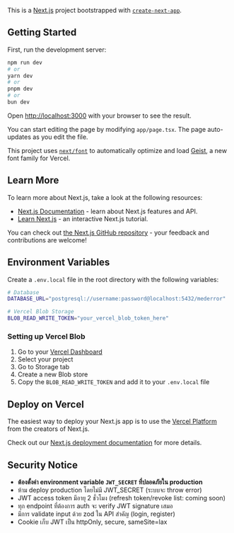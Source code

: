 This is a [Next.js](https://nextjs.org) project bootstrapped with [`create-next-app`](https://nextjs.org/docs/app/api-reference/cli/create-next-app).

## Getting Started

First, run the development server:

```bash
npm run dev
# or
yarn dev
# or
pnpm dev
# or
bun dev
```

Open [http://localhost:3000](http://localhost:3000) with your browser to see the result.

You can start editing the page by modifying `app/page.tsx`. The page auto-updates as you edit the file.

This project uses [`next/font`](https://nextjs.org/docs/app/building-your-application/optimizing/fonts) to automatically optimize and load [Geist](https://vercel.com/font), a new font family for Vercel.

## Learn More

To learn more about Next.js, take a look at the following resources:

- [Next.js Documentation](https://nextjs.org/docs) - learn about Next.js features and API.
- [Learn Next.js](https://nextjs.org/learn) - an interactive Next.js tutorial.

You can check out [the Next.js GitHub repository](https://github.com/vercel/next.js) - your feedback and contributions are welcome!

## Environment Variables

Create a `.env.local` file in the root directory with the following variables:

```bash
# Database
DATABASE_URL="postgresql://username:password@localhost:5432/mederror"

# Vercel Blob Storage
BLOB_READ_WRITE_TOKEN="your_vercel_blob_token_here"
```

### Setting up Vercel Blob

1. Go to your [Vercel Dashboard](https://vercel.com/dashboard)
2. Select your project
3. Go to Storage tab
4. Create a new Blob store
5. Copy the `BLOB_READ_WRITE_TOKEN` and add it to your `.env.local` file

## Deploy on Vercel

The easiest way to deploy your Next.js app is to use the [Vercel Platform](https://vercel.com/new?utm_medium=default-template&filter=next.js&utm_source=create-next-app&utm_campaign=create-next-app-readme) from the creators of Next.js.

Check out our [Next.js deployment documentation](https://nextjs.org/docs/app/building-your-application/deploying) for more details.

## Security Notice

- **ต้องตั้งค่า environment variable `JWT_SECRET` ที่ปลอดภัยใน production**
- ห้าม deploy production โดยไม่มี JWT_SECRET (ระบบจะ throw error)
- JWT access token มีอายุ 2 ชั่วโมง (refresh token/revoke list: coming soon)
- ทุก endpoint ที่ต้องการ auth จะ verify JWT signature เสมอ
- มีการ validate input ด้วย zod ใน API สำคัญ (login, register)
- Cookie เก็บ JWT เป็น httpOnly, secure, sameSite=lax
